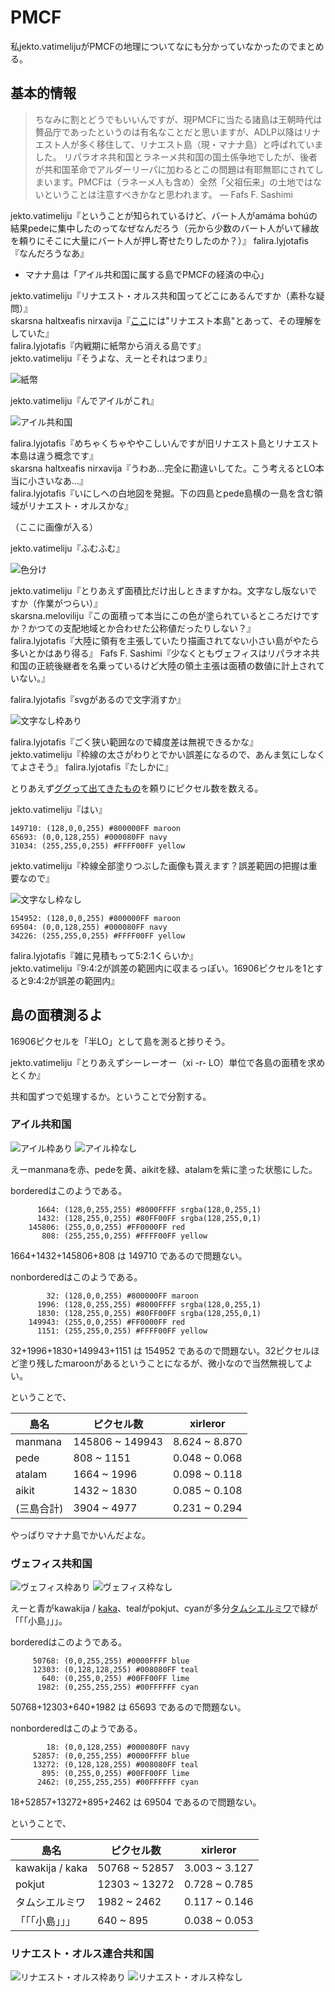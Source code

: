 # PMCF

私jekto.vatimelijuがPMCFの地理についてなにも分かっていなかったのでまとめる。

## 基本的情報

> ちなみに割とどうでもいいんですが、現PMCFに当たる諸島は王朝時代は贅品庁であったというのは有名なことだと思いますが、ADLP以降はリナエスト人が多く移住して、リナエスト島（現・マナナ島）と呼ばれていました。
リパラオネ共和国とラネーメ共和国の国土係争地でしたが、後者が共和国革命でアルダーリーパに加わるとこの問題は有耶無耶にされてしまいます。PMCFは（ラネーメ人も含め）全然「父祖伝来」の土地ではないということは注意すべきかなと思われます。 ― Fafs F. Sashimi

jekto.vatimeliju『ということが知られているけど、バート人がamáma bohúの結果pedeに集中したのってなぜなんだろう（元から少数のバート人がいて縁故を頼りにそこに大量にバート人が押し寄せたりしたのか？）』
falira.lyjotafis『なんだろうなあ』

* マナナ島は「アイル共和国に属する島でPMCFの経済の中心」

jekto.vatimeliju『リナエスト・オルス共和国ってどこにあるんですか（素朴な疑問）』  
skarsna haltxeafis nirxavija『[ここ](https://sites.google.com/site/riparaincangku/yuesureone-ren-gong-shi-jie-she-ding/li-shi/philerl/rinaesuto-orusu-gong-he-guo)には"リナエスト本島"とあって、その理解をしていた』  
falira.lyjotafis『内戦期に紙幣から消える島です』   
jekto.vatimeliju『そうよな、えーとそれはつまり』

![紙幣](https://github.com/jurliyuuri/stydyl/blob/master/pmcf/1sur.png)

jekto.vatimeliju『んでアイルがこれ』

![アイル共和国](https://github.com/jurliyuuri/stydyl/blob/master/pmcf/text4182.png)

falira.lyjotafis『めちゃくちゃややこしいんですが旧リナエスト島とリナエスト本島は違う概念です』  
skarsna haltxeafis nirxavija『うわあ…完全に勘違いしてた。こう考えるとLO本当に小さいなあ…』  
falira.lyjotafis『いにしへの白地図を発掘。下の四島とpede島横の一島を含む領域がリナエスト・オルスかな』

（ここに画像が入る）

jekto.vatimeliju『ふむふむ』

![色分け](https://github.com/jurliyuuri/stydyl/blob/master/pmcf/pmcfmap_-_.png)

jekto.vatimeliju『とりあえず面積比だけ出しときますかね。文字なし版ないですか（作業がつらい）』  
skarsna.meloviliju『この面積って本当にこの色が塗られているところだけですか？かつての支配地域とか合わせた公称値だったりしない？』  
falira.lyjotafis『大陸に領有を主張していたり描画されてない小さい島がやたら多いとかはあり得る』 
Fafs F. Sashimi『少なくともヴェフィスはリパラオネ共和国の正統後継者を名乗っているけど大陸の領土主張は面積の数値に計上されていない。』

falira.lyjotafis『svgがあるので文字消すか』

![文字なし枠あり](https://github.com/jurliyuuri/stydyl/blob/master/pmcf/text4186.png)

falira.lyjotafis『ごく狭い範囲なので緯度差は無視できるかな』  
jekto.vatimeliju『枠線の太さがわりとでかい誤差になるので、あんま気にしなくてよさそう』
falira.lyjotafis『たしかに』

とりあえず[ググって出てきたもの](https://www.imagemagick.org/discourse-server/viewtopic.php?t=16177)を頼りにピクセル数を数える。

jekto.vatimeliju『はい』

```
149710: (128,0,0,255) #800000FF maroon
65693: (0,0,128,255) #000080FF navy
31034: (255,255,0,255) #FFFF00FF yellow
```

jekto.vatimeliju『枠線全部塗りつぶした画像も貰えます？誤差範囲の把握は重要なので』

![文字なし枠なし](https://github.com/jurliyuuri/stydyl/blob/master/pmcf/text4186_2.png)

```
154952: (128,0,0,255) #800000FF maroon
69504: (0,0,128,255) #000080FF navy
34226: (255,255,0,255) #FFFF00FF yellow
```

falira.lyjotafis『雑に見積もって5:2:1くらいか』  
jekto.vatimeliju『9:4:2が誤差の範囲内に収まるっぽい。16906ピクセルを1とすると9:4:2が誤差の範囲内』

## 島の面積測るよ

16906ピクセルを「半LO」として島を測ると捗りそう。

jekto.vatimeliju『とりあえずシーレーオー（xi -r- LO）単位で各島の面積を求めとくか』

共和国ずつで処理するか。ということで分割する。

### アイル共和国

![アイル枠あり](bordered_air.png)
![アイル枠なし](nonbordered_air.png)

えーmanmanaを赤、pedeを黄、aikitを緑、atalamを紫に塗った状態にした。

borderedはこのようである。

```
      1664: (128,0,255,255) #8000FFFF srgba(128,0,255,1)
      1432: (128,255,0,255) #80FF00FF srgba(128,255,0,1)
    145806: (255,0,0,255) #FF0000FF red
       808: (255,255,0,255) #FFFF00FF yellow
```

1664+1432+145806+808 は 149710 であるので問題ない。

nonborderedはこのようである。

```
        32: (128,0,0,255) #800000FF maroon
      1996: (128,0,255,255) #8000FFFF srgba(128,0,255,1)
      1830: (128,255,0,255) #80FF00FF srgba(128,255,0,1)
    149943: (255,0,0,255) #FF0000FF red
      1151: (255,255,0,255) #FFFF00FF yellow
```

32+1996+1830+149943+1151 は 154952 であるので問題ない。32ピクセルほど塗り残したmaroonがあるということになるが、微小なので当然無視してよい。

ということで、

| 島名 | ピクセル数 | xirleror
|------|-----------|----------| 
| manmana | 145806 ~ 149943 | 8.624 ~ 8.870
| pede | 808 ~ 1151 | 0.048 ~ 0.068
| atalam | 1664 ~ 1996 | 0.098 ~ 0.118
| aikit | 1432 ~ 1830 | 0.085 ~ 0.108 
| (三島合計) | 3904 ~ 4977 | 0.231 ~ 0.294

やっぱりマナナ島でかいんだよな。

### ヴェフィス共和国

![ヴェフィス枠あり](bordered_vefisait.png)
![ヴェフィス枠なし](nonbordered_vefisait.png)

えーと青がkawakija / [kaka](https://sites.google.com/site/riparaincangku/yuesureone-ren-gong-shi-jie-she-ding/li-shi/philerl/cv)、tealがpokjut、cyanが多分[タムシエルミワ](https://sites.google.com/site/riparaincangku/yuesureone-ren-gong-shi-jie-she-ding/li-shi/philerl/cv#TOC--20)で緑が「「「小島」」」。

borderedはこのようである。

```
     50768: (0,0,255,255) #0000FFFF blue
     12303: (0,128,128,255) #008080FF teal
       640: (0,255,0,255) #00FF00FF lime
      1982: (0,255,255,255) #00FFFFFF cyan
```

50768+12303+640+1982 は 65693 であるので問題ない。

nonborderedはこのようである。

```
        18: (0,0,128,255) #000080FF navy
     52857: (0,0,255,255) #0000FFFF blue
     13272: (0,128,128,255) #008080FF teal
       895: (0,255,0,255) #00FF00FF lime
      2462: (0,255,255,255) #00FFFFFF cyan
```

18+52857+13272+895+2462 は 69504 であるので問題ない。

ということで、

| 島名 | ピクセル数 | xirleror
|------|-----------|----------| 
| kawakija / kaka | 50768 ~ 52857 | 3.003 ~ 3.127
| pokjut | 12303 ~ 13272 | 0.728 ~ 0.785
| タムシエルミワ | 1982 ~ 2462 | 0.117 ~ 0.146
| 「「「小島」」」 | 640 ~ 895 | 0.038 ~ 0.053

### リナエスト・オルス連合共和国

![リナエスト・オルス枠あり](bordered_linaest.png)
![リナエスト・オルス枠なし](nonbordered_linaest.png)
